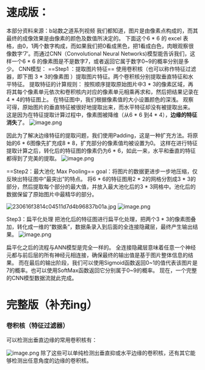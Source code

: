 # 速成版：
本部分资料来源：b站数之道系列视频
我们都知道，图片是由像素点构成的，而其最终的成像效果是由像素的颜色及数值所决定的。
下面这个6 * 6 的 excel 表格，由0，1两个数字构成，而如果我们把0看成黑色，把1看成白色，肉眼观察很像数字‘7’。而通过CNN（Convolutional Neural Networks)模型能告诉我们，这样一个6 * 6 的像素图是不是数字7，或者返回它属于数字0~9的概率分别是多少。
CNN模型：
==Step1 ：提取图片特征==
使用卷积核（也可以称作特征过滤器，即下图 3 * 3的像素图 ）提取图片特征。两个卷积核分别提取垂直特征和水平特征。
提取特征的计算规则：
按照顺序提取原始图片中3 * 3的像素区域，再将其每个像素单元依次和卷积核内对应的像素单元相乘再求和，然后把结果记录在4 * 4的特征图上。
在特征图中，我们根据像素值的大小设置颜色的深浅。
观察可得，原始图片的垂直特征被很好地提取出来，而水平特征却没有被提取出来。
这是因为在特征提取计算过程中，像素图被降维（从6 * 6 到4 * 4），**边缘的特征消失**了。
![image.png](https://erin-53347-1330131220.cos.ap-guangzhou.myqcloud.com/202410061820820.png)

因此为了解决边缘特征的提取问题，我们使用Padding，这是一种扩充方法。将原始的6 * 6图像先扩充成8 * 8，扩充部分的像素值均被设置为0。
这样在进行特征提取计算之后，转化后的特征图的像素仍为6 * 6，如此一来，水平和垂直的特征都得到了完美的提取。
![image.png](https://erin-53347-1330131220.cos.ap-guangzhou.myqcloud.com/202410061819193.png)

==Step2：最大池化 Max Pooling==
goal：将图片的数据更进步一步地压缩，仅反映出特征图中“最突出”的特点。
将6 * 6的特征图用2 * 2的网格分割成3 * 3的部分，然后提取每个部分的最大值，并放入最大池化后的3 * 3网格中。池化后的数据保留了原始图片中最精华的部分。

![230616f3814c04511d7d4b96837b01a.jpg](https://erin-53347-1330131220.cos.ap-guangzhou.myqcloud.com/202410061817505.jpg)
![image.png](https://erin-53347-1330131220.cos.ap-guangzhou.myqcloud.com/202410061818462.png)

Step3：扁平化处理
把池化后的特征图进行扁平化处理，把两个3 * 3的像素图叠加，转化成一维的“数据条”，数据条录入到后面的全连接隐藏层，最终产生输出结果。
![image.png](https://erin-53347-1330131220.cos.ap-guangzhou.myqcloud.com/202410061823476.png)

扁平化之后的流程与ANN模型是完全一样的。
全连接隐藏层意味着任意一个神经元都与前后层的所有神经元相连接，确保最终的输出值是基于图片整体信息的结果。
而在最后的输出阶段，我们可以使用Sigmoid函数返回0~1的值代表该图片是7的概率。也可以使用SoftMax函数返回它分别属于0~9的概率。
现在，一个完整的CNN模型数据流就此完成。

# 完整版（补充ing）

### 卷积核（特征过滤器）
可以检测出垂直边缘的常用卷积核有：

![image.png](https://erin-53347-1330131220.cos.ap-guangzhou.myqcloud.com/202410101630574.png)
除了这些可以单纯检测出垂直抑或水平边缘的卷积核，还有其它能够检测出任意角度的边缘的卷积核。